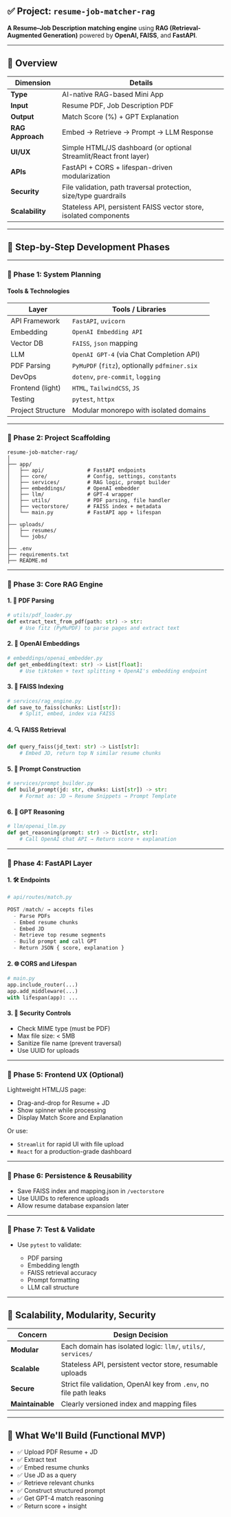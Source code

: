 ## ✅ Project: `resume-job-matcher-rag`

**A Resume–Job Description matching engine** using **RAG (Retrieval-Augmented Generation)** powered by **OpenAI, FAISS**, and **FastAPI**.

---

## 🔧 Overview

| Dimension        | Details                                                            |
| ---------------- | ------------------------------------------------------------------ |
| **Type**         | AI-native RAG-based Mini App                                       |
| **Input**        | Resume PDF, Job Description PDF                                    |
| **Output**       | Match Score (%) + GPT Explanation                                  |
| **RAG Approach** | Embed → Retrieve → Prompt → LLM Response                           |
| **UI/UX**        | Simple HTML/JS dashboard (or optional Streamlit/React front layer) |
| **APIs**         | FastAPI + CORS + lifespan-driven modularization                    |
| **Security**     | File validation, path traversal protection, size/type guardrails   |
| **Scalability**  | Stateless API, persistent FAISS vector store, isolated components  |

---

## 🧱 Step-by-Step Development Phases

---

### 🧩 Phase 1: System Planning

#### Tools & Technologies

| Layer             | Tools / Libraries                             |
| ----------------- | --------------------------------------------- |
| API Framework     | `FastAPI`, `uvicorn`                          |
| Embedding         | `OpenAI Embedding API`                        |
| Vector DB         | `FAISS`, `json` mapping                       |
| LLM               | `OpenAI GPT-4` (via Chat Completion API)      |
| PDF Parsing       | `PyMuPDF` (`fitz`), optionally `pdfminer.six` |
| DevOps            | `dotenv`, `pre-commit`, `logging`             |
| Frontend (light)  | `HTML`, `TailwindCSS`, `JS`                   |
| Testing           | `pytest`, `httpx`                             |
| Project Structure | Modular monorepo with isolated domains        |

---

### 🧩 Phase 2: Project Scaffolding

```
resume-job-matcher-rag/
│
├── app/
│   ├── api/              # FastAPI endpoints
│   ├── core/             # Config, settings, constants
│   ├── services/         # RAG logic, prompt builder
│   ├── embeddings/       # OpenAI embedder
│   ├── llm/              # GPT-4 wrapper
│   ├── utils/            # PDF parsing, file handler
│   ├── vectorstore/      # FAISS index + metadata
│   └── main.py           # FastAPI app + lifespan
│
├── uploads/
│   ├── resumes/
│   └── jobs/
│
├── .env
├── requirements.txt
├── README.md
```

---

### 🧩 Phase 3: Core RAG Engine

#### 1. 🧾 **PDF Parsing**

```python
# utils/pdf_loader.py
def extract_text_from_pdf(path: str) -> str:
    # Use fitz (PyMuPDF) to parse pages and extract text
```

#### 2. 🧠 **OpenAI Embeddings**

```python
# embeddings/openai_embedder.py
def get_embedding(text: str) -> List[float]:
    # Use tiktoken + text splitting + OpenAI's embedding endpoint
```

#### 3. 💾 **FAISS Indexing**

```python
# services/rag_engine.py
def save_to_faiss(chunks: List[str]):
    # Split, embed, index via FAISS
```

#### 4. 🔍 **FAISS Retrieval**

```python
def query_faiss(jd_text: str) -> List[str]:
    # Embed JD, return top N similar resume chunks
```

#### 5. 🧠 **Prompt Construction**

```python
# services/prompt_builder.py
def build_prompt(jd: str, chunks: List[str]) -> str:
    # Format as: JD → Resume Snippets → Prompt Template
```

#### 6. 🤖 **GPT Reasoning**

```python
# llm/openai_llm.py
def get_reasoning(prompt: str) -> Dict[str, str]:
    # Call OpenAI chat API → Return score + explanation
```

---

### 🧩 Phase 4: FastAPI Layer

#### 1. 🛠️ **Endpoints**

```python
# api/routes/match.py

POST /match/ → accepts files
  - Parse PDFs
  - Embed resume chunks
  - Embed JD
  - Retrieve top resume segments
  - Build prompt and call GPT
  - Return JSON { score, explanation }
```

#### 2. 🌐 **CORS and Lifespan**

```python
# main.py
app.include_router(...)
app.add_middleware(...)
with lifespan(app): ...
```

#### 3. 🧪 **Security Controls**

* Check MIME type (must be PDF)
* Max file size: < 5MB
* Sanitize file name (prevent traversal)
* Use UUID for uploads

---

### 🧩 Phase 5: Frontend UX (Optional)

Lightweight HTML/JS page:

* Drag-and-drop for Resume + JD
* Show spinner while processing
* Display Match Score and Explanation

Or use:

* `Streamlit` for rapid UI with file upload
* `React` for a production-grade dashboard

---

### 🧩 Phase 6: Persistence & Reusability

* Save FAISS index and mapping.json in `/vectorstore`
* Use UUIDs to reference uploads
* Allow resume database expansion later

---

### 🧩 Phase 7: Test & Validate

* Use `pytest` to validate:

  * PDF parsing
  * Embedding length
  * FAISS retrieval accuracy
  * Prompt formatting
  * LLM call structure

---

## 🚀 Scalability, Modularity, Security

| Concern          | Design Decision                                                    |
| ---------------- | ------------------------------------------------------------------ |
| **Modular**      | Each domain has isolated logic: `llm/`, `utils/`, `services/`      |
| **Scalable**     | Stateless API, persistent vector store, resumable uploads          |
| **Secure**       | Strict file validation, OpenAI key from `.env`, no file path leaks |
| **Maintainable** | Clearly versioned index and mapping files                          |

---

## 📌 What We'll Build (Functional MVP)

* ✅ Upload PDF Resume + JD
* ✅ Extract text
* ✅ Embed resume chunks
* ✅ Use JD as a query
* ✅ Retrieve relevant chunks
* ✅ Construct structured prompt
* ✅ Get GPT-4 match reasoning
* ✅ Return score + insight
